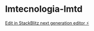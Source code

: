 # lmtecnologia-lmtd

[Edit in StackBlitz next generation editor ⚡️](https://stackblitz.com/~/github.com/LeonMayers/lmtecnologia-lmtd)